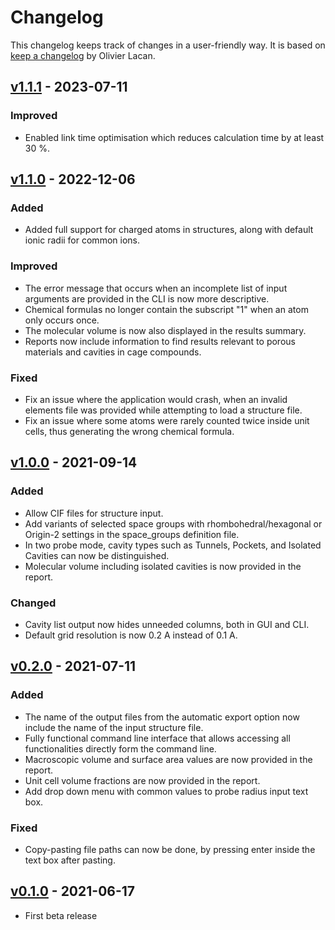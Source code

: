 # Changelog

This changelog keeps track of changes in a user-friendly way. It is based on [keep a changelog](https://keepachangelog.com/en/1.0.0/) by Olivier Lacan.

## [v1.1.1](https://github.com/molovol/MoloVol/releases/tag/v1.1.1) - 2023-07-11
### Improved
* Enabled link time optimisation which reduces calculation time by at least 30 %.

## [v1.1.0](https://github.com/molovol/MoloVol/releases/tag/v1.1.0) - 2022-12-06

### Added
* Added full support for charged atoms in structures, along with default ionic radii for common ions.

### Improved
* The error message that occurs when an incomplete list of input arguments are provided in the CLI is now more descriptive.
* Chemical formulas no longer contain the subscript "1" when an atom only occurs once.
* The molecular volume is now also displayed in the results summary.
* Reports now include information to find results relevant to porous materials and cavities in cage compounds.

### Fixed
* Fix an issue where the application would crash, when an invalid elements file was provided while attempting to load a structure file.
* Fix an issue where some atoms were rarely counted twice inside unit cells, thus generating the wrong chemical formula.

## [v1.0.0](https://github.com/molovol/MoloVol/releases/tag/v1.0.0) - 2021-09-14
### Added
* Allow CIF files for structure input.
* Add variants of selected space groups with rhombohedral/hexagonal or Origin-2 settings in the space\_groups definition file.
* In two probe mode, cavity types such as Tunnels, Pockets, and Isolated Cavities can now be distinguished.
* Molecular volume including isolated cavities is now provided in the report.

### Changed
* Cavity list output now hides unneeded columns, both in GUI and CLI.
* Default grid resolution is now 0.2 A instead of 0.1 A.

## [v0.2.0](https://github.com/jmaglic/MoloVol/releases/tag/v0.2.0) - 2021-07-11

### Added
* The name of the output files from the automatic export option now include the name of the input structure file.
* Fully functional command line interface that allows accessing all functionalities directly form the command line.
* Macroscopic volume and surface area values are now provided in the report.
* Unit cell volume fractions are now provided in the report.
* Add drop down menu with common values to probe radius input text box.

### Fixed
* Copy-pasting file paths can now be done, by pressing enter inside the text box after pasting.

## [v0.1.0](https://github.com/jmaglic/MoloVol/releases/tag/v0.1.0) - 2021-06-17
* First beta release
